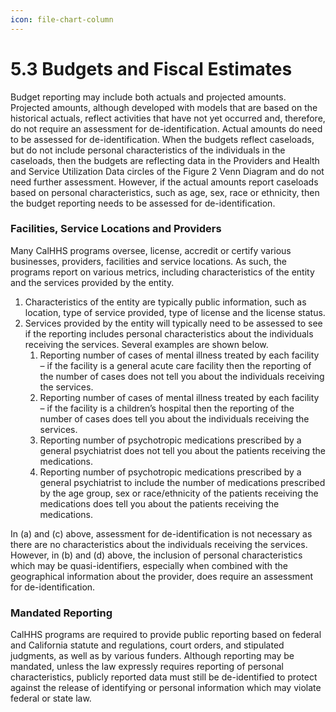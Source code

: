 ```yaml
---
icon: file-chart-column
---
```


# 5.3 Budgets and Fiscal Estimates

Budget reporting may include both actuals and projected amounts. Projected amounts, although developed with models that are based on the historical actuals, reflect activities that have not yet occurred and, therefore, do not require an assessment for de-identification. Actual amounts do need to be assessed for de-identification. When the budgets reflect caseloads, but do not include personal characteristics of the individuals in the caseloads, then the budgets are reflecting data in the Providers and Health and Service Utilization Data circles of the Figure 2 Venn Diagram and do not need further assessment. However, if the actual amounts report caseloads based on personal characteristics, such as age, sex, race or ethnicity, then the budget reporting needs to be assessed for de-identification.

### Facilities, Service Locations and Providers

Many CalHHS programs oversee, license, accredit or certify various businesses, providers, facilities and service locations. As such, the programs report on various metrics, including characteristics of the entity and the services provided by the entity.

1. Characteristics of the entity are typically public information, such as location, type of service provided, type of license and the license status.
2. Services provided by the entity will typically need to be assessed to see if the reporting includes personal characteristics about the individuals receiving the services. Several examples are shown below.
   1. Reporting number of cases of mental illness treated by each facility – if the facility is a general acute care facility then the reporting of the number of cases does not tell you about the individuals receiving the services.
   2. Reporting number of cases of mental illness treated by each facility – if the facility is a children’s hospital then the reporting of the number of cases does tell you about the individuals receiving the services.
   3. Reporting number of psychotropic medications prescribed by a general psychiatrist does not tell you about the patients receiving the medications.
   4. Reporting number of psychotropic medications prescribed by a general psychiatrist to include the number of medications prescribed by the age group, sex or race/ethnicity of the patients receiving the medications does tell you about the patients receiving the medications.

In (a) and (c) above, assessment for de-identification is not necessary as there are no characteristics about the individuals receiving the services. However, in (b) and (d) above, the inclusion of personal characteristics which may be quasi-identifiers, especially when combined with the geographical information about the provider, does require an assessment for de-identification.

### Mandated Reporting

CalHHS programs are required to provide public reporting based on federal and California statute and regulations, court orders, and stipulated judgments, as well as by various funders. Although reporting may be mandated, unless the law expressly requires reporting of personal characteristics, publicly reported data must still be de-identified to protect against the release of identifying or personal information which may violate federal or state law.
